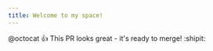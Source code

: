 ```yaml
---
title: Welcome to my space!
---
```

@octocat :+1: This PR looks great - it's ready to merge! :shipit:
